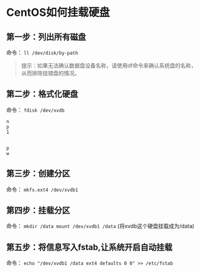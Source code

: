 # CentOS如何挂载硬盘

## 第一步：列出所有磁盘

命令： `ll /dev/disk/by-path`

> 提示：如果无法确认数据盘设备名称，请使用df命令来确认系统盘的名称，从而排除挂错盘的情况。

## 第二步：格式化硬盘

命令： `fdisk /dev/xvdb`

```
n
p
1


p
w
```

## 第三步：创建分区

命令： `mkfs.ext4 /dev/xvdb1`

## 第四步：挂载分区

命令： `mkdir /data mount /dev/xvdb1 /data` (将xvdb这个硬盘挂载成为/data)

## 第五步：将信息写入fstab,让系统开启自动挂载

命令： `echo "/dev/xvdb1 /data ext4 defaults 0 0" >> /etc/fstab`

